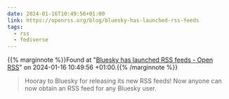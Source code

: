 ```yaml
---
date: 2024-01-16T10:49:56+01:00
link: https://openrss.org/blog/bluesky-has-launched-rss-feeds
tags:
  - rss
  - fediverse
---
```

{{% marginnote %}}Found at "[Bluesky has launched RSS feeds - Open RSS](https://web.archive.org/web/20240116104956/https://openrss.org/blog/bluesky-has-launched-rss-feeds)" on 2024-01-16 10:49:56 +01:00.{{% /marginnote %}}

> Hooray to Bluesky for releasing its new RSS feeds! Now anyone can now obtain an RSS feed for any Bluesky user.